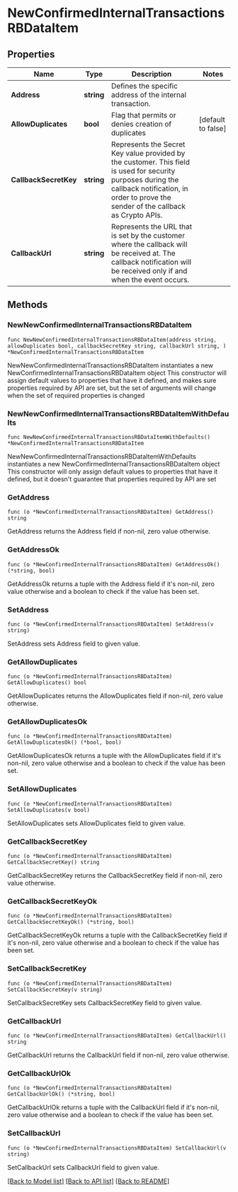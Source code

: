 # NewConfirmedInternalTransactionsRBDataItem

## Properties

Name | Type | Description | Notes
------------ | ------------- | ------------- | -------------
**Address** | **string** | Defines the specific address of the internal transaction. | 
**AllowDuplicates** | **bool** | Flag that permits or denies creation of duplicates | [default to false]
**CallbackSecretKey** | **string** | Represents the Secret Key value provided by the customer. This field is used for security purposes during the callback notification, in order to prove the sender of the callback as Crypto APIs. | 
**CallbackUrl** | **string** | Represents the URL that is set by the customer where the callback will be received at. The callback notification will be received only if and when the event occurs. | 

## Methods

### NewNewConfirmedInternalTransactionsRBDataItem

`func NewNewConfirmedInternalTransactionsRBDataItem(address string, allowDuplicates bool, callbackSecretKey string, callbackUrl string, ) *NewConfirmedInternalTransactionsRBDataItem`

NewNewConfirmedInternalTransactionsRBDataItem instantiates a new NewConfirmedInternalTransactionsRBDataItem object
This constructor will assign default values to properties that have it defined,
and makes sure properties required by API are set, but the set of arguments
will change when the set of required properties is changed

### NewNewConfirmedInternalTransactionsRBDataItemWithDefaults

`func NewNewConfirmedInternalTransactionsRBDataItemWithDefaults() *NewConfirmedInternalTransactionsRBDataItem`

NewNewConfirmedInternalTransactionsRBDataItemWithDefaults instantiates a new NewConfirmedInternalTransactionsRBDataItem object
This constructor will only assign default values to properties that have it defined,
but it doesn't guarantee that properties required by API are set

### GetAddress

`func (o *NewConfirmedInternalTransactionsRBDataItem) GetAddress() string`

GetAddress returns the Address field if non-nil, zero value otherwise.

### GetAddressOk

`func (o *NewConfirmedInternalTransactionsRBDataItem) GetAddressOk() (*string, bool)`

GetAddressOk returns a tuple with the Address field if it's non-nil, zero value otherwise
and a boolean to check if the value has been set.

### SetAddress

`func (o *NewConfirmedInternalTransactionsRBDataItem) SetAddress(v string)`

SetAddress sets Address field to given value.


### GetAllowDuplicates

`func (o *NewConfirmedInternalTransactionsRBDataItem) GetAllowDuplicates() bool`

GetAllowDuplicates returns the AllowDuplicates field if non-nil, zero value otherwise.

### GetAllowDuplicatesOk

`func (o *NewConfirmedInternalTransactionsRBDataItem) GetAllowDuplicatesOk() (*bool, bool)`

GetAllowDuplicatesOk returns a tuple with the AllowDuplicates field if it's non-nil, zero value otherwise
and a boolean to check if the value has been set.

### SetAllowDuplicates

`func (o *NewConfirmedInternalTransactionsRBDataItem) SetAllowDuplicates(v bool)`

SetAllowDuplicates sets AllowDuplicates field to given value.


### GetCallbackSecretKey

`func (o *NewConfirmedInternalTransactionsRBDataItem) GetCallbackSecretKey() string`

GetCallbackSecretKey returns the CallbackSecretKey field if non-nil, zero value otherwise.

### GetCallbackSecretKeyOk

`func (o *NewConfirmedInternalTransactionsRBDataItem) GetCallbackSecretKeyOk() (*string, bool)`

GetCallbackSecretKeyOk returns a tuple with the CallbackSecretKey field if it's non-nil, zero value otherwise
and a boolean to check if the value has been set.

### SetCallbackSecretKey

`func (o *NewConfirmedInternalTransactionsRBDataItem) SetCallbackSecretKey(v string)`

SetCallbackSecretKey sets CallbackSecretKey field to given value.


### GetCallbackUrl

`func (o *NewConfirmedInternalTransactionsRBDataItem) GetCallbackUrl() string`

GetCallbackUrl returns the CallbackUrl field if non-nil, zero value otherwise.

### GetCallbackUrlOk

`func (o *NewConfirmedInternalTransactionsRBDataItem) GetCallbackUrlOk() (*string, bool)`

GetCallbackUrlOk returns a tuple with the CallbackUrl field if it's non-nil, zero value otherwise
and a boolean to check if the value has been set.

### SetCallbackUrl

`func (o *NewConfirmedInternalTransactionsRBDataItem) SetCallbackUrl(v string)`

SetCallbackUrl sets CallbackUrl field to given value.



[[Back to Model list]](../README.md#documentation-for-models) [[Back to API list]](../README.md#documentation-for-api-endpoints) [[Back to README]](../README.md)


